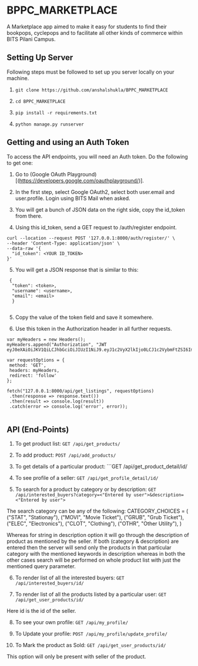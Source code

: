 # BPPC_MARKETPLACE

A Marketplace app aimed to make it easy for students to find their bookpops, cyclepops and to facilitate all other kinds of commerce within BITS Pilani Campus.

## Setting Up Server

Following steps must be followed to set up you server locally on your machine.

1. ```git clone https://github.com/anshalshukla/BPPC_MARKETPLACE```

2. ```cd BPPC_MARKETPLACE```

3. ```pip install -r requirements.txt```

4. ```python manage.py runserver```

## Getting and using an Auth Token

To access the API endpoints, you will need an Auth token. Do the following to get one:

1. Go to (Google OAuth Playground)[(https://developers.google.com/oauthplayground/)].

2. In the first step, select Google OAuth2, select both user.email and user.profile. Login using BITS Mail when asked.

3. You will get a bunch of JSON data on the right side, copy the id_token from there.

4. Using this id_token, send a GET request to /auth/register endpoint.

```
curl --location --request POST '127.0.0.1:8000/auth/register/' \
--header 'Content-Type: application/json' \
--data-raw '{
  "id_token": <YOUR ID_TOKEN>
}'
```
5. You will get a JSON response that is similar to this:

```
 {
  "token": <token>,
  "username": <username>,
  "email": <email>
  }
  
```

5. Copy the value of the token field and save it somewhere.

6. Use this token in the Authorization header in all further requests.

```
var myHeaders = new Headers();
myHeaders.append("Authorization", "JWT eyJ0eXAiOiJKV1QiLCJhbGciOiJIUzI1NiJ9.eyJ1c2VyX2lkIjo0LCJ1c2VybmFtZSI6ImYyMDE5MDEyMCIsImV4cCI6MTU4NTI2Mjg4NCwiZW1haWwiOiJmMjAxOTAxMjBAcGlsYW5pLmJpdHMtcGlsYW5pLmFjLmluIn0.7WdcaO6mvlNEoFAz4ds7nvOWXLKJ5crDv3aPoj0F_YQ");

var requestOptions = {
 method: 'GET',
 headers: myHeaders,
 redirect: 'follow'
};

fetch("127.0.0.1:8000/api/get_listings", requestOptions)
 .then(response => response.text())
 .then(result => console.log(result))
 .catch(error => console.log('error', error));
 
 ```
 
 ## API (End-Points)
 
 1. To get product list: ```GET /api/get_products/```
 
 2. To add product: ```POST /api/add_products/```
 
 3. To get details of a particular product: ```GET /api/get_product_detail/id/
 
 4. To see profile of a seller: ```GET /api/get_profile_detail/id/```
 
 5. To search for a product by category or by description: ```GET /api/interested_buyers?category=<"Entered by user">&description=<"Entered by user">```
 
 The search category can be any of the following:
 CATEGORY_CHOICES = (
    ("STAT", "Stationay"),
    ("MOVI", "Movie Ticket"),
    ("GRUB", "Grub Ticket"),
    ("ELEC", "Electronics"),
    ("CLOT", "Clothing"),
    ("OTHR", "Other Utility"),
)

Whereas for string in description option it will go through the description of product as mentioned by the seller.
If both (category & description) are entered then the server will send only the products in that particular category with the mentioned keywords in description whereas in both the other cases search will be performed on whole product list with just the mentioned query parameter. 

6. To render list of all the interested buyers: ```GET /api/interested_buyers/id/ ```

7. To render list of all the products listed by a particular user: ```GET /api/get_user_products/id/```

Here id is the id of the seller.

8. To see your own profile: ```GET /api/my_profile/```

9. To Update your profile: ```POST /api/my_profile/update_profile/```

10. To Mark the product as Sold: ```GET /api/get_user_products/id/```

This option will only be present with seller of the product.
